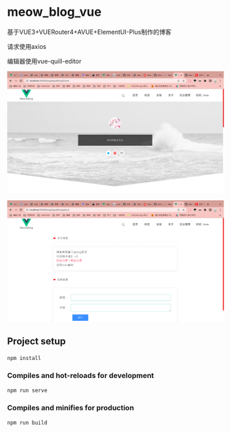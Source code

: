 # meow_blog_vue

基于VUE3+VUERouter4+AVUE+ElementUI-Plus制作的博客

请求使用axios

编辑器使用vue-quill-editor



![image-20220328104726155](img/image-20220328104726155.png)



![image-20220328104737948](img/image-20220328104737948.png)



## Project setup

```
npm install
```

### Compiles and hot-reloads for development

```
npm run serve
```

### Compiles and minifies for production

```
npm run build
```
